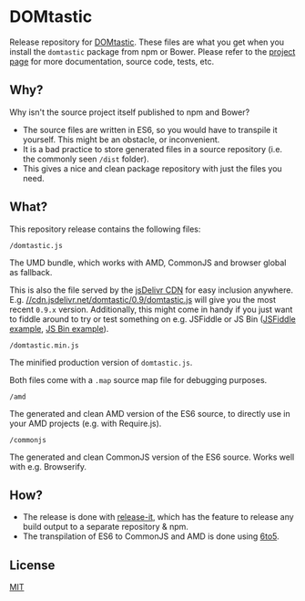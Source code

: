 # DOMtastic

Release repository for [DOMtastic](http://webpro.github.io/DOMtastic/). These files are what you get when you install the `domtastic` package from npm or Bower. Please refer to the [project page](http://webpro.github.io/DOMtastic/) for more documentation, source code, tests, etc.

## Why?

Why isn't the source project itself published to npm and Bower?

* The source files are written in ES6, so you would have to transpile it yourself. This might be an obstacle, or inconvenient.
* It is a bad practice to store generated files in a source repository (i.e. the commonly seen `/dist` folder).
* This gives a nice and clean package repository with just the files you need.

## What?

This repository release contains the following files:

`/domtastic.js`

The UMD bundle, which works with AMD, CommonJS and browser global as fallback.

This is also the file served by the [jsDelivr CDN](http://www.jsdelivr.com/) for easy inclusion anywhere. E.g. [//cdn.jsdelivr.net/domtastic/0.9/domtastic.js](https:////cdn.jsdelivr.net/domtastic/0.9.1/domtastic.js) will give you the most recent `0.9.x` version. Additionally, this might come in handy if you just want to fiddle around to try or test something on e.g. JSFiddle or JS Bin ([JSFiddle example](http://jsfiddle.net/56r00faz/), [JS Bin example](http://jsbin.com/huhixolabo/1/edit?html,js,output)).

`/domtastic.min.js`

The minified production version of `domtastic.js`.

Both files come with a `.map` source map file for debugging purposes.

`/amd`

The generated and clean AMD version of the ES6 source, to directly use in your AMD projects (e.g. with Require.js).

`/commonjs`

The generated and clean CommonJS version of the ES6 source. Works well with e.g. Browserify.

## How?

* The release is done with [release-it](https://github.com/webpro/release-it), which has the feature to release any build output to a separate repository & npm.
* The transpilation of ES6 to CommonJS and AMD is done using [6to5](https://6to5.org).

## License

[MIT](http://webpro.mit-license.org)
